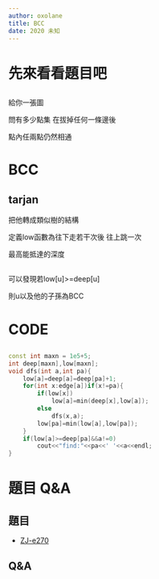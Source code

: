 ```yaml
---
author: oxolane
title: BCC
date: 2020 未知
---
```


# 先來看看題目吧

## 

給你一張圖

問有多少點集 在拔掉任何一條邊後

點內任兩點仍然相通

# BCC

## tarjan

把他轉成類似樹的結構

定義low函數為往下走若干次後 往上跳一次

最高能抵達的深度

## 

可以發現若low[u]>=deep[u]

則u以及他的子孫為BCC

# CODE

## 

```c++
const int maxn = 1e5+5;
int deep[maxn],low[maxn];
void dfs(int a,int pa){
    low[a]=deep[a]=deep[pa]+1;
    for(int x:edge[a])if(x!=pa){
        if(low[x])
            low[a]=min(deep[x],low[a]);
        else
            dfs(x,a);
        low[pa]=min(low[a],low[pa]);
    } 
    if(low[a]>=deep[pa]&&a!=0)
        cout<<"find:"<<pa<<' '<<a<<endl;
}
```

# 題目 Q&A

## 題目
- [ZJ-e270](https://zerojudge.tw/ShowProblem?problemid=e720)

## Q&A
